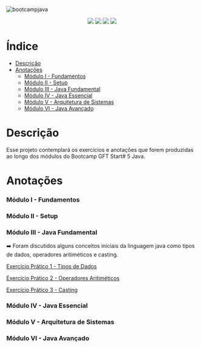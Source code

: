 ![bootcampjava](https://user-images.githubusercontent.com/104780405/167513996-b14fd5c5-afb6-48ac-8ce2-136b11170e7f.png)
<p align="center">
<img src="http://img.shields.io/static/v1?label=STATUS&message=EM%20DESENVOLVIMENTO&color=GREEN&style=for-the-badge"/>
  <img src="https://img.shields.io/badge/manjaro-35BF5C?style=for-the-badge&logo=manjaro&logoColor=white" />
   <img src="https://img.shields.io/badge/Java-ED8B00?style=for-the-badge&logo=java&logoColor=white" /> 
  <img src="https://img.shields.io/badge/Spring-6DB33F?style=for-the-badge&logo=spring&logoColor=white" />
</p>

# Índice
* [Descrição](#Descrição)
* [Anotações](#Anotações)
  * [Módulo I - Fundamentos](#Módulo-I---Fundamentos)
  * [ Módulo II - Setup](#Módulo-II---Setup)
  * [Módulo III - Java Fundamental](#Módulo-III---Java-Fundamental)
  * [Módulo IV - Java Essencial](#Módulo-IV---Java-Essencial)
  * [Módulo V - Arquitetura de Sistemas](#Módulo-V---Arquitetura-de-Sistemas)
  * [Módulo VI - Java Avançado](#Módulo-VI---Java-Avançado)

# Descrição
Esse projeto contemplará os exercícios e anotações que forem produzidas ao longo dos módulos do Bootcamp GFT Start# 5 Java.

# Anotações
### Módulo I - Fundamentos


### Módulo II - Setup


### Módulo III - Java Fundamental

➡️ Foram discutidos alguns conceitos iniciais da linguagem java como tipos de dados, operadores aritiméticos e casting.

[Exercício Prático 1 - Tipos de Dados](https://github.com/luisgued3s/bootcamp-java-dio/blob/main/Modulo%20III/Pratica1.java)

[Exercício Prático 2 - Operadores Aritiméticos](#)

[Exercício Prático 3 - Casting](#)

### Módulo IV - Java Essencial


### Módulo V - Arquitetura de Sistemas


### Módulo VI - Java Avançado


